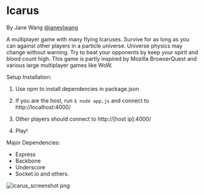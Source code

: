 Icarus
========

By Jane Wang [@janeylwang](https://twitter.com/JaneyLWang)

A multiplayer game with many flying Icaruses. Survive for as long as you can against other players in a particle universe. Universe physics may change without warning. Try to beat your opponents by keep your spirit and blood count high. This game is partly inspired by Mozilla BrowserQuest and various large multiplayer games like WoW.

Setup Installation:

1. Use npm to install dependencies in package.json

2. If you are the host, run `$ node app.js` and connect to http://localhost:4000/

3. Other players should connect to http://[host ip]:4000/

4. Play!

Major Dependencies:
- Express
- Backbone
- Underscore
- Socket.io
and others.

![icarus_screenshot png](https://github.com/janewang/icarus/raw/master/public/images/icarus_screenshot.png)
